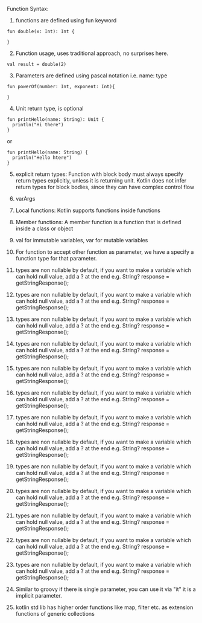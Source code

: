 Function Syntax:

1. functions are defined using fun keyword
```
fun double(x: Int): Int {

}
```

2. Function usage, uses traditional approach, no surprises here.
```
val result = double(2)
```

3. Parameters are defined using pascal notation i.e. name: type
```
fun powerOf(number: Int, exponent: Int){

}
```

4. Unit return type, is optional
```
fun printHello(name: String): Unit {
  println("Hi there")
}
```

or

```
fun printHello(name: String) {
  println("Hello htere")
}
```

5. explicit return types: Function with block body
must always specify return types explicitly, unless it is returning
unit. Kotlin does not infer return types for block bodies, since
they can have complex control flow

6. varArgs

7. Local functions: Kotlin supports functions inside functions

8. Member functions: A member function is a function that is defined
inside a class or object

9. val for immutable variables, var for mutable variables

10. For function to accept other function as parameter, we
have a specify a function type for that parameter.

11. types are non nullable by default, if you want to make a variable
which can hold null value, add a ? at the end
e.g. String? response = getStringResponse();


11. types are non nullable by default, if you want to make a variable
which can hold null value, add a ? at the end
e.g. String? response = getStringResponse();


11. types are non nullable by default, if you want to make a variable
which can hold null value, add a ? at the end
e.g. String? response = getStringResponse();


11. types are non nullable by default, if you want to make a variable
which can hold null value, add a ? at the end
e.g. String? response = getStringResponse();


11. types are non nullable by default, if you want to make a variable
which can hold null value, add a ? at the end
e.g. String? response = getStringResponse();


11. types are non nullable by default, if you want to make a variable
which can hold null value, add a ? at the end
e.g. String? response = getStringResponse();


11. types are non nullable by default, if you want to make a variable
which can hold null value, add a ? at the end
e.g. String? response = getStringResponse();


11. types are non nullable by default, if you want to make a variable
which can hold null value, add a ? at the end
e.g. String? response = getStringResponse();


11. types are non nullable by default, if you want to make a variable
which can hold null value, add a ? at the end
e.g. String? response = getStringResponse();


11. types are non nullable by default, if you want to make a variable
which can hold null value, add a ? at the end
e.g. String? response = getStringResponse();


11. types are non nullable by default, if you want to make a variable
which can hold null value, add a ? at the end
e.g. String? response = getStringResponse();


11. types are non nullable by default, if you want to make a variable
which can hold null value, add a ? at the end
e.g. String? response = getStringResponse();


11. types are non nullable by default, if you want to make a variable
which can hold null value, add a ? at the end
e.g. String? response = getStringResponse();

12. Similar to groovy if there is single parameter, you can use it
via "it" it is a implicit parameter.

13. kotlin std lib has higher order functions like map, filter etc.
as extension functions of generic collections

